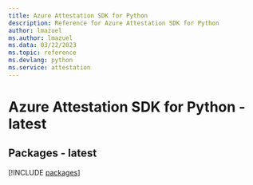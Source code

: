 ```yaml
---
title: Azure Attestation SDK for Python
description: Reference for Azure Attestation SDK for Python
author: lmazuel
ms.author: lmazuel
ms.data: 03/22/2023
ms.topic: reference
ms.devlang: python
ms.service: attestation
---
```

# Azure Attestation SDK for Python - latest
## Packages - latest
[!INCLUDE [packages](attestation-index.md)]